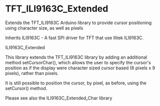 # TFT_ILI9163C_Extended
Extends the TFT_ILI9163C Arduino library to provide cursor positioning using character size, as well as pixels

Inherits	ILI9163C - A fast SPI driver for TFT that use Ilitek ILI9163C.

ILI9163C_Extended

This library extends the TFT_ILI9163C library by adding an additional method setCursorChar(), which allows the user to specify the cursor's position as if the display were character sized cursor based (6 pixels x 9 pixels), rather than pixels. 

It is still possible to position the cursor, by pixel, as before, using the setCursor() method.

Please see also the ILI9163C_Extended_Char library
